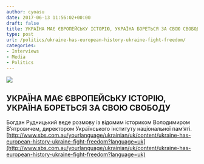 ```yaml
---
author: cyoasu
date: 2017-06-13 11:56:02+00:00
draft: false
title: УКРАЇНА МАЄ ЄВРОПЕЙСЬКУ ІСТОРІЮ, УКРАЇНА БОРЕТЬСЯ ЗА СВОЮ СВОБОДУ
type: post
url: /politics/ukraine-has-european-history-ukraine-fight-freedom/
categories:
- Interviews
- Media
- Politics
---
```


[![](http://www.sbs.com.au/yourlanguage/sites/sbs.com.au.yourlanguage/files/styles/body_image/public/podcast_images/1-002.jpg?itok=LvEptTq9)
](http://www.sbs.com.au/yourlanguage/ukrainian/uk/content/ukraine-has-european-history-ukraine-fight-freedom?language=uk)


## УКРАЇНА МАЄ ЄВРОПЕЙСЬКУ ІСТОРІЮ, УКРАЇНА БОРЕТЬСЯ ЗА СВОЮ СВОБОДУ


Богдан Рудницький веде розмову із відомим істориком Володимиром В’ятровичем, директором Українського інституту національної пам’яті.
[http://www.sbs.com.au/yourlanguage/ukrainian/uk/content/ukraine-has-european-history-ukraine-fight-freedom?language=uk](http://www.sbs.com.au/yourlanguage/ukrainian/uk/content/ukraine-has-european-history-ukraine-fight-freedom?language=uk)
